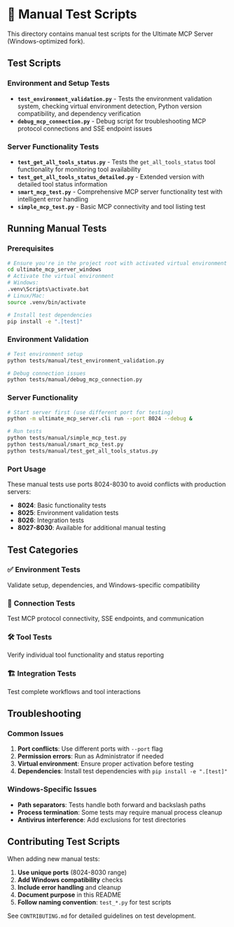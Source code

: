 # 🧪 Manual Test Scripts

This directory contains manual test scripts for the Ultimate MCP Server (Windows-optimized fork).

## Test Scripts

### **Environment and Setup Tests**
- **`test_environment_validation.py`** - Tests the environment validation system, checking virtual environment detection, Python version compatibility, and dependency verification
- **`debug_mcp_connection.py`** - Debug script for troubleshooting MCP protocol connections and SSE endpoint issues

### **Server Functionality Tests**  
- **`test_get_all_tools_status.py`** - Tests the `get_all_tools_status` tool functionality for monitoring tool availability
- **`test_get_all_tools_status_detailed.py`** - Extended version with detailed tool status information
- **`smart_mcp_test.py`** - Comprehensive MCP server functionality test with intelligent error handling
- **`simple_mcp_test.py`** - Basic MCP connectivity and tool listing test

## Running Manual Tests

### Prerequisites
```bash
# Ensure you're in the project root with activated virtual environment
cd ultimate_mcp_server_windows
# Activate the virtual environment
# Windows:
.venv\Scripts\activate.bat
# Linux/Mac:
source .venv/bin/activate

# Install test dependencies
pip install -e ".[test]"
```

### Environment Validation
```bash
# Test environment setup
python tests/manual/test_environment_validation.py

# Debug connection issues
python tests/manual/debug_mcp_connection.py
```

### Server Functionality
```bash
# Start server first (use different port for testing)
python -m ultimate_mcp_server.cli run --port 8024 --debug &

# Run tests
python tests/manual/simple_mcp_test.py
python tests/manual/smart_mcp_test.py
python tests/manual/test_get_all_tools_status.py
```

### Port Usage
These manual tests use ports 8024-8030 to avoid conflicts with production servers:
- **8024**: Basic functionality tests
- **8025**: Environment validation tests  
- **8026**: Integration tests
- **8027-8030**: Available for additional manual testing

## Test Categories

### ✅ **Environment Tests**
Validate setup, dependencies, and Windows-specific compatibility

### 🔌 **Connection Tests**  
Test MCP protocol connectivity, SSE endpoints, and communication

### 🛠️ **Tool Tests**
Verify individual tool functionality and status reporting

### 🏗️ **Integration Tests**
Test complete workflows and tool interactions

## Troubleshooting

### Common Issues
1. **Port conflicts**: Use different ports with `--port` flag
2. **Permission errors**: Run as Administrator if needed
3. **Virtual environment**: Ensure proper activation before testing
4. **Dependencies**: Install test dependencies with `pip install -e ".[test]"`

### Windows-Specific Issues
- **Path separators**: Tests handle both forward and backslash paths
- **Process termination**: Some tests may require manual process cleanup
- **Antivirus interference**: Add exclusions for test directories

## Contributing Test Scripts

When adding new manual tests:
1. **Use unique ports** (8024-8030 range)
2. **Add Windows compatibility** checks
3. **Include error handling** and cleanup
4. **Document purpose** in this README
5. **Follow naming convention**: `test_*.py` for test scripts

See `CONTRIBUTING.md` for detailed guidelines on test development. 